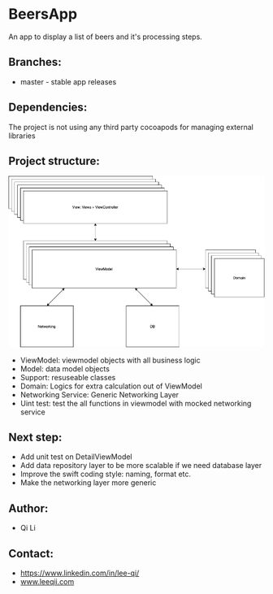 # BeersApp
An app to display a list of beers and it's processing steps.

## Branches:

* master - stable app releases

## Dependencies:

The project is not using any third party cocoapods for managing external libraries

## Project structure:

<p align="center">
  <img src="MVVM.png" />
</p>

* ViewModel: viewmodel objects with all business logic
* Model: data model objects
* Support: resuseable classes
* Domain: Logics for extra calculation out of ViewModel
* Networking Service: Generic Networking Layer
* Uint test: test the all functions in viewmodel with mocked networking service

## Next step:

*  Add unit test on DetailViewModel
*  Add data repository layer to be more scalable if we need database layer
*  Improve the swift coding style: naming, format etc.
*  Make the networking layer more generic

## Author:

*  Qi Li

## Contact:

* https://www.linkedin.com/in/lee-qi/
* www.leeqii.com
